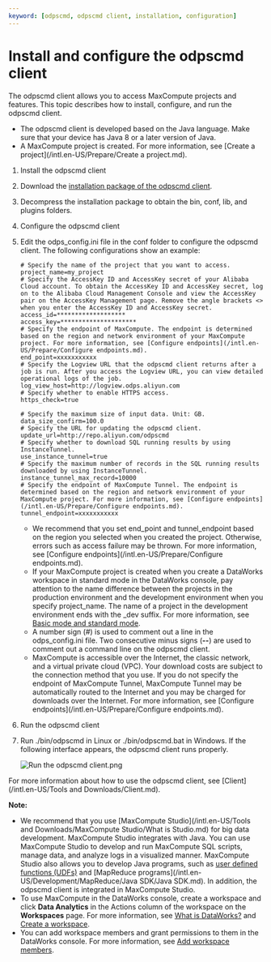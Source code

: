 ```yaml
---
keyword: [odpscmd, odpscmd client, installation, configuration]
---
```


# Install and configure the odpscmd client

The odpscmd client allows you to access MaxCompute projects and features. This topic describes how to install, configure, and run the odpscmd client.

-   The odpscmd client is developed based on the Java language. Make sure that your device has Java 8 or a later version of Java.
-   A MaxCompute project is created. For more information, see [Create a project](/intl.en-US/Prepare/Create a project.md).

1.  Install the odpscmd client
2.  Download the [installation package of the odpscmd client](https://odps-repo.oss-cn-hangzhou.aliyuncs.com/odpscmd/latest/odpscmd_public.zip).

3.  Decompress the installation package to obtain the bin, conf, lib, and plugins folders.

4.  Configure the odpscmd client
5.  Edit the odps\_config.ini file in the conf folder to configure the odpscmd client. The following configurations show an example:

    ```
    # Specify the name of the project that you want to access.
    project_name=my_project
    # Specify the AccessKey ID and AccessKey secret of your Alibaba Cloud account. To obtain the AccessKey ID and AccessKey secret, log on to the Alibaba Cloud Management Console and view the AccessKey pair on the AccessKey Management page. Remove the angle brackets <> when you enter the AccessKey ID and AccessKey secret.
    access_id=*******************
    access_key=********************* 
    # Specify the endpoint of MaxCompute. The endpoint is determined based on the region and network environment of your MaxCompute project. For more information, see [Configure endpoints](/intl.en-US/Prepare/Configure endpoints.md).
    end_point=xxxxxxxxxxx
    # Specify the Logview URL that the odpscmd client returns after a job is run. After you access the Logview URL, you can view detailed operational logs of the job.
    log_view_host=http://logview.odps.aliyun.com 
    # Specify whether to enable HTTPS access.
    https_check=true 
    
    # Specify the maximum size of input data. Unit: GB.
    data_size_confirm=100.0
    # Specify the URL for updating the odpscmd client.
    update_url=http://repo.aliyun.com/odpscmd
    # Specify whether to download SQL running results by using InstanceTunnel.
    use_instance_tunnel=true
    # Specify the maximum number of records in the SQL running results downloaded by using InstanceTunnel.
    instance_tunnel_max_record=10000
    # Specify the endpoint of MaxCompute Tunnel. The endpoint is determined based on the region and network environment of your MaxCompute project. For more information, see [Configure endpoints](/intl.en-US/Prepare/Configure endpoints.md).
    tunnel_endpoint=xxxxxxxxxxx
    ```

    -   We recommend that you set end\_point and tunnel\_endpoint based on the region you selected when you created the project. Otherwise, errors such as access failure may be thrown. For more information, see [Configure endpoints](/intl.en-US/Prepare/Configure endpoints.md).
    -   If your MaxCompute project is created when you create a DataWorks workspace in standard mode in the DataWorks console, pay attention to the name difference between the projects in the production environment and the development environment when you specify project\_name. The name of a project in the development environment ends with the \_dev suffix. For more information, see [Basic mode and standard mode]().
    -   A number sign \(\#\) is used to comment out a line in the odps\_config.ini file. Two consecutive minus signs \(**--**\) are used to comment out a command line on the odpscmd client.
    -   MaxCompute is accessible over the Internet, the classic network, and a virtual private cloud \(VPC\). Your download costs are subject to the connection method that you use. If you do not specify the endpoint of MaxCompute Tunnel, MaxCompute Tunnel may be automatically routed to the Internet and you may be charged for downloads over the Internet. For more information, see [Configure endpoints](/intl.en-US/Prepare/Configure endpoints.md).
6.  Run the odpscmd client
7.  Run ./bin/odpscmd in Linux or ./bin/odpscmd.bat in Windows. If the following interface appears, the odpscmd client runs properly.

    ![Run the odpscmd client.png](https://static-aliyun-doc.oss-cn-hangzhou.aliyuncs.com/assets/img/en-US/7412960061/p65816.png)


For more information about how to use the odpscmd client, see [Client](/intl.en-US/Tools and Downloads/Client.md).

**Note:**

-   We recommend that you use [MaxCompute Studio](/intl.en-US/Tools and Downloads/MaxCompute Studio/What is Studio.md) for big data development. MaxCompute Studio integrates with Java. You can use MaxCompute Studio to develop and run MaxCompute SQL scripts, manage data, and analyze logs in a visualized manner. MaxCompute Studio also allows you to develop Java programs, such as [user defined functions \(UDFs\)](/intl.en-US/Development/SQL/UDF/Overview.md) and [MapReduce programs](/intl.en-US/Development/MapReduce/Java SDK/Java SDK.md). In addition, the odpscmd client is integrated in MaxCompute Studio.
-   To use MaxCompute in the DataWorks console, create a workspace and click **Data Analytics** in the Actions column of the workspace on the **Workspaces** page. For more information, see [What is DataWorks?]() and [Create a workspace]().
-   You can add workspace members and grant permissions to them in the DataWorks console. For more information, see [Add workspace members]().

